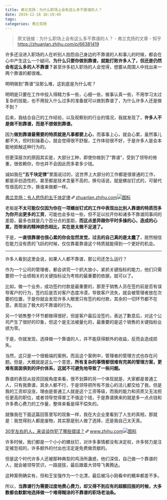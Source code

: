 ```yaml
---
title: 弗兰克扬：为什么职场上会有这么多不靠谱的人？
date: 2019-12-16 16:19:49
tags:
categories: 弗兰克扬
---
```

> 原文链接：为什么职场上会有这么多不靠谱的人？ - 弗兰克扬的文章 - 知乎
    <https://zhuanlan.zhihu.com/p/66381419>
<div class="Post-RichTextContainer"><div class="RichText ztext Post-RichText"><p>许多还没进入职场的人在听别人抱怨自己身边的不靠谱的人和事儿的时候，都会在心中产生这么一个疑问，<b>为什么只要你做到靠谱，就能打败许多人了，但还是仍然会有这么多的人不靠谱？</b>甚至许多初入职场的人会觉得，想要从周围人中找出来一两个靠谱的都很难。</p><p>明明做到“靠谱”没那么难，这到底是为什么呢？</p><p>明明是只要在工作中投入得精力多一些，心细一些，做事认真一些，不用学习太过复杂的技能，也不用投入什么过多的准备就可以做到靠谱了，为什么许多人还是做不到？</p><p>后来，我结合自己的工作经验，以及观察别的行业的情况，我就发现了，<b>许多人不是做不到靠谱，而是不想做到靠谱。</b></p><p>因为<b>做到靠谱最需要的特质就是凡事都要上心</b>，而事事上心，就会心累，虽然事儿都不大，但时刻操着心，就会觉得很不舒服，工作体验很不好，于是许多人是会本能地抵触这种行为的。</p><p>但更深层次的原因其实是，大部分工种，即使你做到了“靠谱”，受到了领导的倚重，很依赖你，你也并不会因此而多拿多少钱。</p><p>诚如我在<b>“五千块定律”</b>里面说过的，这世界上大部分的工作都是很普通的工作，都是非创造性的，甚至都是技术含量不高的，换句话说，就是螺丝钉式的，可替代性很高的工作，换谁来做都一样。</p><a target="_blank" href="https://zhuanlan.zhihu.com/p/62390371" data-draft-node="block" data-draft-type="link-card" data-image="https://pic4.zhimg.com/v2-7fb7460b631d07d9e6da8720586308e7_180x120.jpg" data-image-width="852" data-image-height="354" class="LinkCard LinkCard--hasImage" data-za-detail-view-id="172"><span class="LinkCard-backdrop" style="background-image:url(https://pic4.zhimg.com/v2-7fb7460b631d07d9e6da8720586308e7_180x120.jpg)"></span><span class="LinkCard-content"><span class="LinkCard-text"><span class="LinkCard-title" data-text="true">弗兰克扬：令人悲伤的五千块定律</span><span class="LinkCard-meta"><span style="display:inline-flex;align-items:center">​<svg class="Zi Zi--InsertLink" fill="currentColor" viewBox="0 0 24 24" width="17" height="17"><path d="M6.77 17.23c-.905-.904-.94-2.333-.08-3.193l3.059-3.06-1.192-1.19-3.059 3.058c-1.489 1.489-1.427 3.954.138 5.519s4.03 1.627 5.519.138l3.059-3.059-1.192-1.192-3.059 3.06c-.86.86-2.289.824-3.193-.08zm3.016-8.673l1.192 1.192 3.059-3.06c.86-.86 2.289-.824 3.193.08.905.905.94 2.334.08 3.194l-3.059 3.06 1.192 1.19 3.059-3.058c1.489-1.489 1.427-3.954-.138-5.519s-4.03-1.627-5.519-.138L9.786 8.557zm-1.023 6.68c.33.33.863.343 1.177.029l5.34-5.34c.314-.314.3-.846-.03-1.176-.33-.33-.862-.344-1.176-.03l-5.34 5.34c-.314.314-.3.846.03 1.177z" fill-rule="evenodd"></path></svg></span>zhuanlan.zhihu.com</span></span><span class="LinkCard-imageCell"><img class="LinkCard-image LinkCard-image--horizontal" alt="图标" src="https://pic4.zhimg.com/v2-7fb7460b631d07d9e6da8720586308e7_180x120.jpg"></span></span></a><p>老板是<b>不太可能仅仅因为你在一项螺丝钉式的工作中表现出比别人靠谱的特质而多为你开出更多的工资</b>，可能也会多给一些，但不足以拉开你和诸多不靠谱同事间的差距，最多也就是几个百分点的差距，<b>而这点差异跟你平时多操的心，造成的心累，而带来的精神损伤相比，实在是太微不足道了。</b></p><p>于是，<b>一直很靠谱也很心累的你会忽然发觉，过去的自己真的是太蠢了</b>，居然相信在能力没有质的飞跃的时候，仅仅靠着靠谱这个特质就能得到一个更好的机会。</p><hr><p>许多人看到这里会说，如果人人都不靠谱，那公司还怎么运行？</p><p>作为一个公司的管理者，都会讲究一个抓大放小，紧抓关键指标的能力，他们只需要把一个业绩相关的关键指标设为考核的最重要的依据，就可以了。</p><p>比如，做一个业务，成功签约付款是最重要的，那至于销售人员在签约前是否有误导客户的行为，签约后是否对客户态度冷漠，导致客户流失，就会被管理者放在次要的位置，于是你就会发现许多人眼里只有签约和付款，其余的一切环节都不在意，表现出了极大的不靠谱的行为。</p><p>另一个销售整个环节都做得很好，但是客户最后没签约，表达了歉意后，对这个公司产生了很好的印象，但这个是无法被量化的，最重要的是这个销售的关键指标业绩为零。</p><p>于是，你就发现，选择做一个靠谱的人，并不能获得额外的收益，反而会造成损失。</p><p>当然，这只是一个很极端的案例，而且这个案例中，管理者的管理方式也存在问题。但是，大概就是这么一个意思，<b>所有复杂的事情都很难有完美的管理方案，更难有面面俱到的评价体系，这就不可避免地导致了一些问题。</b></p><p>靠谱的表现从投资回报角度来看，很不划算的另一个体现就是，大家都是普通工人，只有我靠谱，其余人都不行，于是领导把所有不放心的活儿都交给了我，但是我的工资却没涨，理由是普通工人就是这个工资等级，而我的能力和资质又无法担任更高的职位，或者领导觉得普工不值这个钱，于是靠谱换来的就是多一点点钱和许多费心费力的工作量，整体来看是得不偿失的。</p><p>就像我在下面这篇回答里写的现象一样，我在大企业里看到了人生的真相，那就是：我觉得别人都是废物，其实那是别人做了选择，还是我自己太天真。</p><a target="_blank" href="https://www.zhihu.com/question/279387872/answer/445340797" data-draft-node="block" data-draft-type="link-card" data-image="https://zhstatic.zhihu.com/assets/zhihu/editor/zhihu-card-default.svg" class="LinkCard LinkCard--hasImage" data-za-detail-view-id="172"><span class="LinkCard-backdrop" style="background-image:url(https://zhstatic.zhihu.com/assets/zhihu/editor/zhihu-card-default.svg)"></span><span class="LinkCard-content"><span class="LinkCard-text"><span class="LinkCard-title" data-text="true">30岁左右的人，来谈谈你犯了哪些错误？</span><span class="LinkCard-meta"><span style="display:inline-flex;align-items:center">​<svg class="Zi Zi--InsertLink" fill="currentColor" viewBox="0 0 24 24" width="17" height="17"><path d="M6.77 17.23c-.905-.904-.94-2.333-.08-3.193l3.059-3.06-1.192-1.19-3.059 3.058c-1.489 1.489-1.427 3.954.138 5.519s4.03 1.627 5.519.138l3.059-3.059-1.192-1.192-3.059 3.06c-.86.86-2.289.824-3.193-.08zm3.016-8.673l1.192 1.192 3.059-3.06c.86-.86 2.289-.824 3.193.08.905.905.94 2.334.08 3.194l-3.059 3.06 1.192 1.19 3.059-3.058c1.489-1.489 1.427-3.954-.138-5.519s-4.03-1.627-5.519-.138L9.786 8.557zm-1.023 6.68c.33.33.863.343 1.177.029l5.34-5.34c.314-.314.3-.846-.03-1.176-.33-.33-.862-.344-1.176-.03l-5.34 5.34c-.314.314-.3.846.03 1.177z" fill-rule="evenodd"></path></svg></span>www.zhihu.com</span></span><span class="LinkCard-imageCell"><img class="LinkCard-image LinkCard-image--square" alt="图标" src="https://zhstatic.zhihu.com/assets/zhihu/editor/zhihu-card-default.svg"></span></span></a><p>许多时候，我们都是一个小小的螺丝钉，对许多事情都没有决定权，许多努力是注定被忽视的，许多额外的付出也注定是免费做贡献的。</p><p>但是这个时代许多人还被那种典型的鸡汤所蛊惑，他们深信，自己做一个靠谱的人，就会被领导赏识，一路提拔，最后跟着大领导飞黄腾达。</p><p>这种案例确实有，但和王宝强作为一个北漂，最后被冯小刚看中的概率都差不多。</p><p>所以，<b>当靠谱行为需要过度地费心费力，却又得不到应有的超额回报的时候，大多数都会默默地选择做一个难得糊涂的不靠谱的职场老油条。</b></p></div></div>